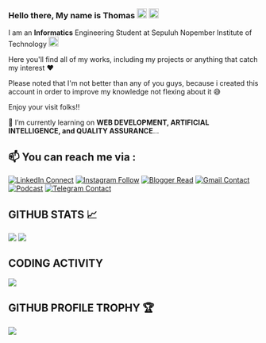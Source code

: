 ### Hello there, My name is Thomas <img src="https://media.giphy.com/media/ekeXXN8CG7xEavr6rP/giphy.gif" width="20px">  <img src="https://media.giphy.com/media/VCst7uRnCOx6asgvqj/giphy.gif" width="20px">

I am an **Informatics** Engineering Student at Sepuluh Nopember Institute of Technology <img src="https://media.giphy.com/media/cAcofT0wwuRnwZ8PGE/giphy.gif" width="20px">

Here you'll find all of my works, including my projects or anything that catch my interest ❤

Please noted that I'm not better than any of you guys, because i created this account in order to improve my knowledge not flexing about it 😅

Enjoy your visit folks!!

📙 I’m currently learning on **WEB DEVELOPMENT, ARTIFICIAL INTELLIGENCE, and QUALITY ASSURANCE**...

## 📫 You can reach me via :
[![LinkedIn Connect](https://img.shields.io/badge/LinkedIn-0077B5?style=for-the-badge&logo=linkedin&logoColor=white)](https://www.linkedin.com/in/thomas-dwi-a-b5255412b/)
[![Instagram Follow](https://img.shields.io/badge/Instagram-E4405F?style=for-the-badge&logo=instagram&logoColor=white)](https://www.instagram.com/thomasdwi.a/)
[![Blogger Read](https://img.shields.io/badge/Blogger-FF5722?style=for-the-badge&logo=blogger&logoColor=white)](https://successfulthomas.blogspot.com/)
[![Gmail Contact](https://img.shields.io/badge/Gmail-D14836?style=for-the-badge&logo=gmail&logoColor=white)](mailto:mastomcsc23@gmail.com)
[![Podcast](https://img.shields.io/badge/Spotify-1ED760?&style=for-the-badge&logo=spotify&logoColor=white)](https://open.spotify.com/show/3lpZRMMvK2L035WlaLeDBH?si=e81a73ec9fb7498f)
[![Telegram Contact](https://img.shields.io/badge/Telegram-2CA5E0?style=for-the-badge&logo=telegram&logoColor=white)](https://t.me/misdinar)
<br>
     
## GITHUB STATS 📈
<p>
  <img src="https://github-readme-stats.vercel.app/api?username=Misdinar&line_height=27&count_private=true&show_icons=true&theme=vision-friendly-dark&hide_border=true" />
  <img src="https://github-readme-stats.vercel.app/api/top-langs/?username=Misdinar&langs_count=8&theme=highcontrast&hide_border=true&layout=compact" />
</p>

## CODING ACTIVITY
<p>
  <img src="https://github-readme-stats.vercel.app/api/wakatime?username=LevraGav&layout=compact&theme=chartreuse-dark&hide_border=true" />
</p>

## GITHUB PROFILE TROPHY 🏆
<p>
  <img src="https://github-profile-trophy.vercel.app/?username=LevraGav&margin-w=25&margin-h=25&column=7&theme=darkhub" />    
</p>

